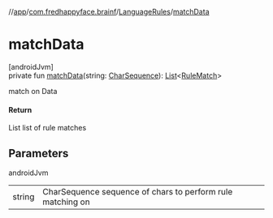 //[app](../../../index.md)/[com.fredhappyface.brainf](../index.md)/[LanguageRules](index.md)/[matchData](match-data.md)

# matchData

[androidJvm]\
private fun [matchData](match-data.md)(string: [CharSequence](https://kotlinlang.org/api/latest/jvm/stdlib/kotlin/-char-sequence/index.html)): [List](https://kotlinlang.org/api/latest/jvm/stdlib/kotlin.collections/-list/index.html)&lt;[RuleMatch](../-rule-match/index.md)&gt;

match on Data

#### Return

List<RuleMatch> list of rule matches

## Parameters

androidJvm

| | |
|---|---|
| string | CharSequence sequence of chars to perform rule matching on |
